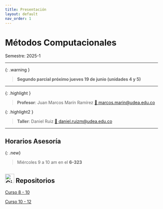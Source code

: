 ```yaml
---
title: Presentación
layout: default
nav_order: 1
---
```


# Métodos Computacionales

Semestre: 2025-1

---

{: .warning }
> **Segundo parcial próximo jueves 19 de junio (unidades 4 y 5)**


<!-- {: .note }
> **Entrega de Actividades 1, 2 y 3 hasta el 15 de mayo (antes del parcial)** -->

---

{: .highlight }
> **Profesor**: Juan Marcos Marín Ramírez [📧 marcos.marin@udea.edu.co](mailto:marcos.marin@udea.edu.co)


{: .highlight2 }
> **Taller**: Daniel Ruiz [📧 daniel.ruizm@udea.edu.co](mailto:daniel.ruizm@udea.edu.co)

---

## Horarios Asesoría

{: .new}
> Miércoles 9 a 10 am en el **6-323**

## <img src="https://github.com/fluidicon.png" alt="GitHub Icon" width="30"/> Repositorios

[Curso 8 - 10](https://github.com/jmmarinr/MetodosComputacionales810)

[Curso 10 - 12](https://github.com/jmmarinr/MetodosComputacionales1012)



